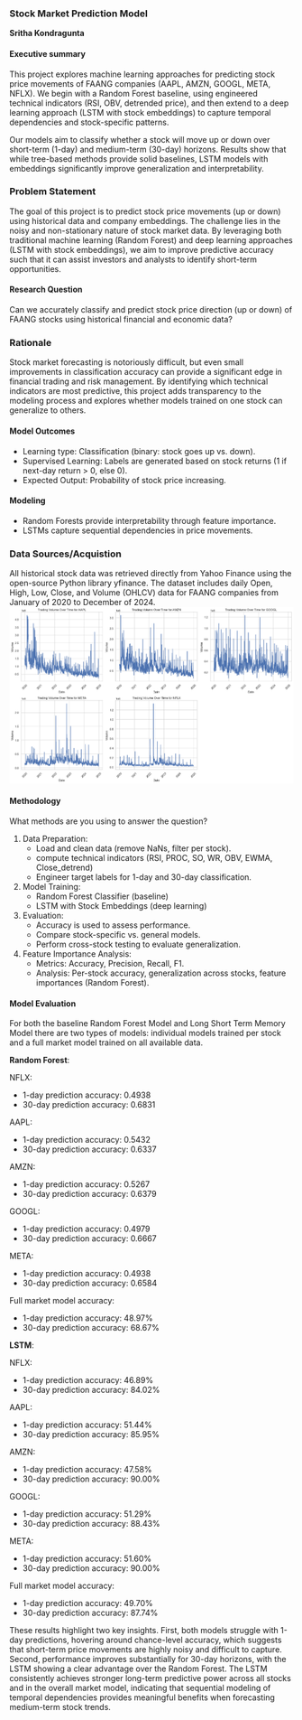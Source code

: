 ### Stock Market Prediction Model

**Sritha Kondragunta**

#### Executive summary
This project explores machine learning approaches for predicting stock price movements of FAANG companies (AAPL, AMZN, GOOGL, META, NFLX). We begin with a Random Forest baseline, using engineered technical indicators (RSI, OBV, detrended price), and then extend to a deep learning approach (LSTM with stock embeddings) to capture temporal dependencies and stock-specific patterns.

Our models aim to classify whether a stock will move up or down over short-term (1-day) and medium-term (30-day) horizons. Results show that while tree-based methods provide solid baselines, LSTM models with embeddings significantly improve generalization and interpretability.

### Problem Statement
The goal of this project is to predict stock price movements (up or down) using historical data and company embeddings. The challenge lies in the noisy and non-stationary nature of stock market data. By leveraging both traditional machine learning (Random Forest) and deep learning approaches (LSTM with stock embeddings), we aim to improve predictive accuracy such that it can assist investors and analysts to identify short-term opportunities.

#### Research Question
Can we accurately classify and predict stock price direction (up or down) of FAANG stocks using historical financial and economic data?

### Rationale
Stock market forecasting is notoriously difficult, but even small improvements in classification accuracy can provide a significant edge in financial trading and risk management. By identifying which technical indicators are most predictive, this project adds transparency to the modeling process and explores whether models trained on one stock can generalize to others.

#### Model Outcomes
- Learning type: Classification (binary: stock goes up vs. down).
- Supervised Learning: Labels are generated based on stock returns (1 if next-day return > 0, else 0).
- Expected Output: Probability of stock price increasing.

#### Modeling
- Random Forests provide interpretability through feature importance.
- LSTMs capture sequential dependencies in price movements.

### Data Sources/Acquistion
All historical stock data was retrieved directly from Yahoo Finance using the open-source Python library yfinance. The dataset includes daily Open, High, Low, Close, and Volume (OHLCV) data for FAANG companies from January of 2020 to December of 2024. 
![Trading Volume of FAANG stocks from 2020-2024](FAANGVolume.png)

#### Methodology
What methods are you using to answer the question?

1. Data Preparation:
    - Load and clean data (remove NaNs, filter per stock).
    - compute technical indicators (RSI, PROC, SO, WR, OBV, EWMA, Close_detrend)
    - Engineer target labels for 1-day and 30-day classification.
2. Model Training:
    - Random Forest Classifier (baseline)
    - LSTM with Stock Embeddings (deep learning)
3. Evaluation:
    - Accuracy is used to assess performance.
    - Compare stock-specific vs. general models.
    - Perform cross-stock testing to evaluate generalization.
4. Feature Importance Analysis:
    - Metrics: Accuracy, Precision, Recall, F1.
    - Analysis: Per-stock accuracy, generalization across stocks, feature importances (Random Forest).

#### Model Evaluation

For both the baseline Random Forest Model and Long Short Term Memory Model there are two types of models: individual models trained per stock and a full market model trained on all available data.

**Random Forest**:

NFLX:
- 1-day prediction accuracy: 0.4938
- 30-day prediction accuracy: 0.6831

AAPL:
- 1-day prediction accuracy: 0.5432
- 30-day prediction accuracy: 0.6337

AMZN:
- 1-day prediction accuracy: 0.5267
- 30-day prediction accuracy: 0.6379

GOOGL:
- 1-day prediction accuracy: 0.4979
- 30-day prediction accuracy: 0.6667

META:
- 1-day prediction accuracy: 0.4938
- 30-day prediction accuracy: 0.6584

Full market model accuracy:
- 1-day prediction accuracy: 48.97%
- 30-day prediction accuracy: 68.67%

**LSTM**:

NFLX:
- 1-day prediction accuracy: 46.89%
- 30-day prediction accuracy: 84.02%

AAPL:
- 1-day prediction accuracy: 51.44%
- 30-day prediction accuracy: 85.95%

AMZN:
- 1-day prediction accuracy: 47.58%
- 30-day prediction accuracy: 90.00%

GOOGL:
- 1-day prediction accuracy: 51.29%
- 30-day prediction accuracy: 88.43%

META:
- 1-day prediction accuracy: 51.60%
- 30-day prediction accuracy: 90.00%

Full market model accuracy:
- 1-day prediction accuracy: 49.70%
- 30-day prediction accuracy: 87.74%


These results highlight two key insights. First, both models struggle with 1-day predictions, hovering around chance-level accuracy, which suggests that short-term price movements are highly noisy and difficult to capture. Second, performance improves substantially for 30-day horizons, with the LSTM showing a clear advantage over the Random Forest. The LSTM consistently achieves stronger long-term predictive power across all stocks and in the overall market model, indicating that sequential modeling of temporal dependencies provides meaningful benefits when forecasting medium-term stock trends.